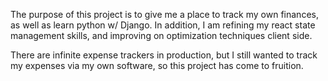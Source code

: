 The purpose of this project is to give me a place to track my own finances, as well as learn python w/ Django. In addition, I am refining my react state management skills, and improving on optimization techniques client side. 

There are infinite expense trackers in production, but I still wanted to track my expenses via my own software, so this project has come to fruition. 